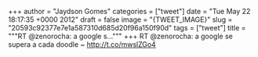 
+++
author = "Jaydson Gomes"
categories = ["tweet"]
date = "Tue May 22 18:17:35 +0000 2012"
draft = false
image = "{TWEET_IMAGE}"
slug = "20593c92377e7e1a587310d685d20f96a150f90d"
tags = ["tweet"]
title = """RT @zenorocha: a google s..."""
+++
RT @zenorocha: a google se supera a cada doodle ~ http://t.co/mwslZGo4
